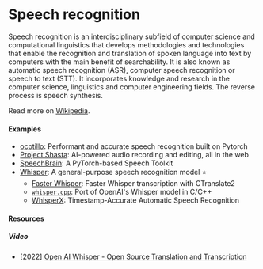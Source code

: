 # Speech recognition

Speech recognition is an interdisciplinary subfield of computer science and computational linguistics that develops methodologies and technologies that enable the recognition and translation of spoken language into text by computers with the main benefit of searchability. It is also known as automatic speech recognition (ASR), computer speech recognition or speech to text (STT). It incorporates knowledge and research in the computer science, linguistics and computer engineering fields. The reverse process is speech synthesis.

Read more on [Wikipedia](https://en.wikipedia.org/wiki/Speech_recognition).

#### Examples
- [ocotillo](https://github.com/neonbjb/ocotillo): Performant and accurate speech recognition built on Pytorch
- [Project Shasta](https://pages.adobe.com/shasta/): AI-powered audio recording and editing, all in the web
- [SpeechBrain](https://github.com/speechbrain/speechbrain): A PyTorch-based Speech Toolkit
- [Whisper](https://github.com/openai/whisper): A general-purpose speech recognition model ⭐
    - [Faster Whisper](https://github.com/guillaumekln/faster-whisper): Faster Whisper transcription with CTranslate2
    - [`whisper.cpp`](https://github.com/ggerganov/whisper.cpp): Port of OpenAI's Whisper model in C/C++
    - [WhisperX](https://github.com/m-bain/whisperX): Timestamp-Accurate Automatic Speech Recognition

#### Resources

##### Video
- [2022] [Open AI Whisper - Open Source Translation and Transcription](https://odysee.com/@AlphaNerd:8/open-ai-whisper-open-source-translation:e)
